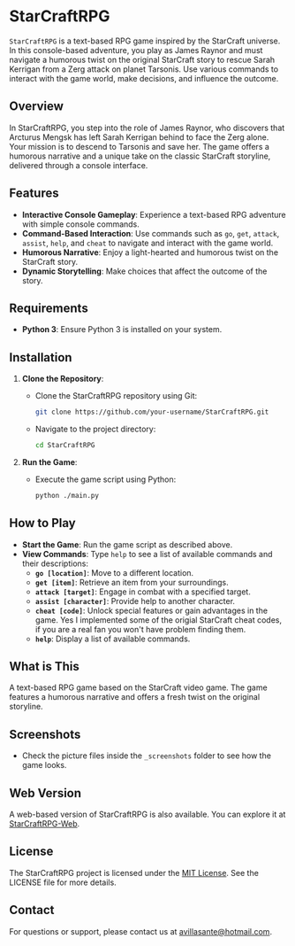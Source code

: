 # StarCraftRPG

`StarCraftRPG` is a text-based RPG game inspired by the StarCraft universe. In this console-based adventure, you play as James Raynor and must navigate a humorous twist on the original StarCraft story to rescue Sarah Kerrigan from a Zerg attack on planet Tarsonis. Use various commands to interact with the game world, make decisions, and influence the outcome.

## Overview

In StarCraftRPG, you step into the role of James Raynor, who discovers that Arcturus Mengsk has left Sarah Kerrigan behind to face the Zerg alone. Your mission is to descend to Tarsonis and save her. The game offers a humorous narrative and a unique take on the classic StarCraft storyline, delivered through a console interface.

## Features

- **Interactive Console Gameplay**: Experience a text-based RPG adventure with simple console commands.
- **Command-Based Interaction**: Use commands such as `go`, `get`, `attack`, `assist`, `help`, and `cheat` to navigate and interact with the game world.
- **Humorous Narrative**: Enjoy a light-hearted and humorous twist on the StarCraft story.
- **Dynamic Storytelling**: Make choices that affect the outcome of the story.

## Requirements

- **Python 3**: Ensure Python 3 is installed on your system.

## Installation

1. **Clone the Repository**:
   - Clone the StarCraftRPG repository using Git:
     ```bash
     git clone https://github.com/your-username/StarCraftRPG.git
     ```
   - Navigate to the project directory:
     ```bash
     cd StarCraftRPG
     ```

2. **Run the Game**:
   - Execute the game script using Python:
     ```bash
     python ./main.py
     ```

## How to Play

- **Start the Game**: Run the game script as described above.
- **View Commands**: Type `help` to see a list of available commands and their descriptions:
  - **`go [location]`**: Move to a different location.
  - **`get [item]`**: Retrieve an item from your surroundings.
  - **`attack [target]`**: Engage in combat with a specified target.
  - **`assist [character]`**: Provide help to another character.
  - **`cheat [code]`**: Unlock special features or gain advantages in the game. Yes I implemented some of the origial StarCraft cheat codes, if you are a real fan you won't have problem finding them.
  - **`help`**: Display a list of available commands.

## What is This

A text-based RPG game based on the StarCraft video game. The game features a humorous narrative and offers a fresh twist on the original storyline.

## Screenshots

- Check the picture files inside the `_screenshots` folder to see how the game looks.

## Web Version

A web-based version of StarCraftRPG is also available. You can explore it at [StarCraftRPG-Web](https://github.com/cutiri/StarCraftRPG-Web).

## License

The StarCraftRPG project is licensed under the [MIT License](https://github.com/cutiri/StarCraftRPG-Console?tab=MIT-1-ov-file#). See the LICENSE file for more details.

## Contact

For questions or support, please contact us at [avillasante@hotmail.com](mailto:avillasante@hotmail.com).
